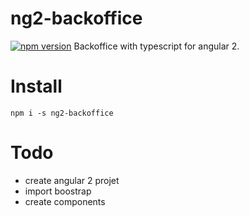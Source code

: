# ng2-backoffice

[![npm version](https://badge.fury.io/js/ng2-backoffice.svg)](https://www.npmjs.com/package/ng2-backoffice) 
Backoffice with typescript for angular 2.

# Install
`npm i -s ng2-backoffice`

# Todo
- create angular 2 projet
- import boostrap
- create components